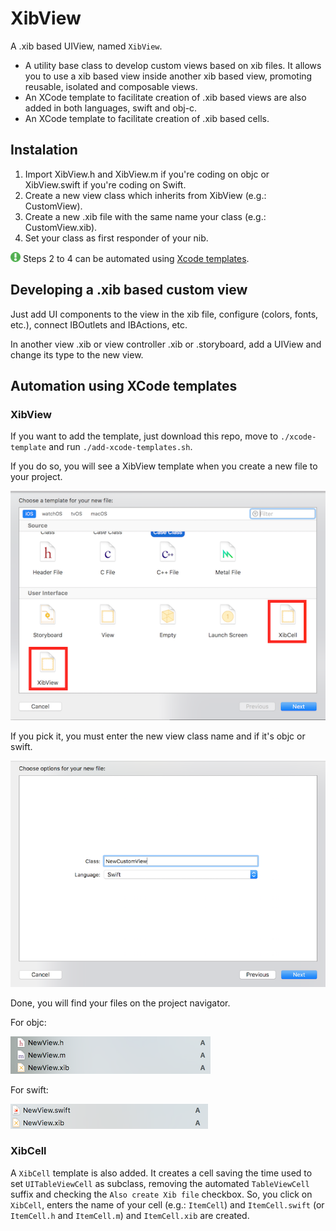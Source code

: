 
# XibView
A .xib based UIView, named `XibView`.

- A utility base class to develop custom views based on xib files. It allows you to use a xib based view inside another xib based view, promoting reusable, isolated and composable views.
- An XCode template to facilitate creation of .xib based views are also added in both languages, swift and obj-c.
- An XCode template to facilitate creation of .xib based cells.

## Instalation

1. Import XibView.h and XibView.m if you're coding on objc or XibView.swift if you're coding on Swift.
2. Create a new view class which inherits from XibView (e.g.: CustomView).
3. Create a new .xib file with the same name your class (e.g.: CustomView.xib).
4. Set your class as first responder of your nib.

![Tip](assets/tip.png)
Steps 2 to 4 can be automated using [Xcode templates](#automation-using-xcode-templates).

## Developing a .xib based custom view

Just add UI components to the view in the xib file, configure (colors, fonts, etc.), connect IBOutlets and IBActions, etc.

In another view .xib or view controller .xib or .storyboard, add a UIView and change its type to the new view.

## Automation using XCode templates

### XibView

If you want to add the template, just download this repo, move to `./xcode-template` and run `./add-xcode-templates.sh`.

If you do so, you will see a XibView template when you create a new file to your project.

![img1](assets/xibfile-on-xcode-new-file-popup.png)

If you pick it, you must enter the new view class name and if it's objc or swift.

![img2](assets/view-name-and-language.png)

Done, you will find your files on the project navigator.

For objc:

![img3](assets/added-files-objc.png)

For swift:

![img4](assets/added-files-swift.png)

### XibCell

A `XibCell` template is also added.
It creates a cell saving the time used to set `UITableViewCell` as subclass, removing the automated `TableViewCell` suffix and checking the `Also create Xib file` checkbox.
So, you click on `XibCell`, enters the name of your cell (e.g.: `ItemCell`) and `ItemCell.swift` (or `ItemCell.h` and `ItemCell.m`) and `ItemCell.xib` are created.
